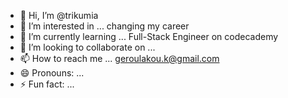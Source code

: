 - 👋 Hi, I’m @trikumia
- 👀 I’m interested in ... changing my career
- 🌱 I’m currently learning ... Full-Stack Engineer on codecademy 
- 💞️ I’m looking to collaborate on ...
- 📫 How to reach me ... geroulakou.k@gmail.com
- 😄 Pronouns: ...
- ⚡ Fun fact: ...

<!---
trikumia/trikumia is a ✨ special ✨ repository because its `README.md` (this file) appears on your GitHub profile.
You can click the Preview link to take a look at your changes.
--->
